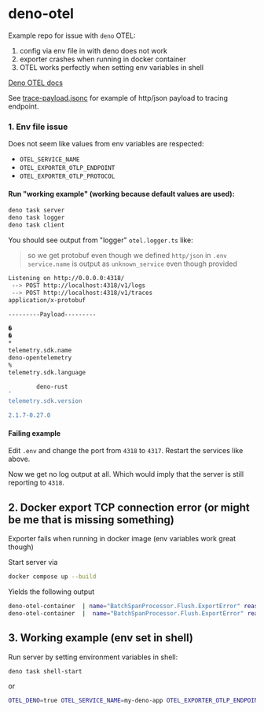 # deno-otel

Example repo for issue with `deno` OTEL:

1. config via env file in with deno does not work
2. exporter crashes when running in docker container
3. OTEL works perfectly when setting env variables in shell

[Deno OTEL docs](https://docs.deno.com/runtime/fundamentals/open_telemetry/)

See [trace-payload.jsonc](./trace-payload.jsonc) for example of http/json payload to tracing endpoint.

### 1. Env file issue

Does not seem like values from env variables are respected:

- `OTEL_SERVICE_NAME`
- `OTEL_EXPORTER_OTLP_ENDPOINT`
- `OTEL_EXPORTER_OTLP_PROTOCOL`

#### Run "working example" (working because default values are used):

```sh
deno task server
deno task logger
deno task client
```

You should see output from "logger" `otel.logger.ts` like:

> so we get protobuf even  though we defined `http/json` in `.env`  
> `service.name` is output as `unknown_service` even though provided

```sh
Listening on http://0.0.0.0:4318/
 --> POST http://localhost:4318/v1/logs
 --> POST http://localhost:4318/v1/traces
application/x-protobuf

---------Payload---------

�
�
*
telemetry.sdk.name
deno-opentelemetry
%
telemetry.sdk.language

        deno-rust
'
telemetry.sdk.version

2.1.7-0.27.0
```

#### Failing example

Edit `.env` and change the port from `4318` to `4317`. Restart the services like above.

Now we get no log output at all. Which would imply that the server is still reporting to `4318`.


## 2. Docker export TCP connection error (or might be me that is missing something)

Exporter fails when running in docker image (env variables work great though)

Start server via 
```sh
docker compose up --build
```

Yields the following output

```sh
deno-otel-container  | name="BatchSpanProcessor.Flush.ExportError" reason="Other(hyper_util::client::legacy::Error(Connect, ConnectError(\"tcp connect error\", Os { code: 111, kind: ConnectionRefused, message: \"Connection refused\" })))" message=Failed during the export process
deno-otel-container  |  name="BatchSpanProcessor.Flush.ExportError" reason="Other(hyper_util::client::legacy::Error(Connect, ConnectError(\"tcp connect error\", Os { code: 111, kind: ConnectionRefused, message: \"Connection refused\" })))" message=Failed during the export process
```

## 3. Working example (env set in shell)

Run server by setting environment variables in shell:

```sh
deno task shell-start
```

or

```sh
OTEL_DENO=true OTEL_SERVICE_NAME=my-deno-app OTEL_EXPORTER_OTLP_ENDPOINT=localhost:4318 OTEL_EXPORTER_OTLP_PROTOCOL=http/json deno run -A --watch --unstable-otel otel.server.ts
```